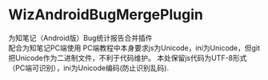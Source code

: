 WizAndroidBugMergePlugin
========================

为知笔记（Android版）Bug统计报告合并插件  
配合为知笔记PC端使用
PC端教程中本身要求js为Unicode，ini为Unicode，但git把Unicode作为二进制文件，不利于代码维护。
本处保留js代码为UTF-8形式（PC端可识别），ini为Unicode编码(防止识别乱码).
